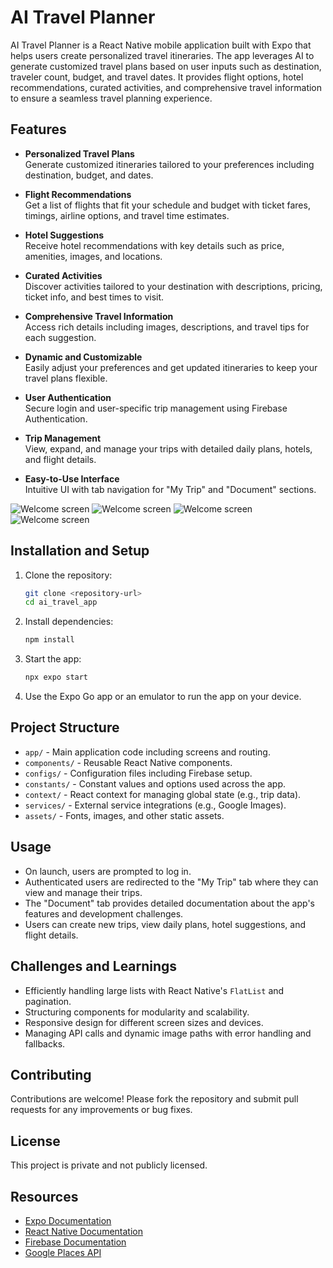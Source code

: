 # AI Travel Planner

AI Travel Planner is a React Native mobile application built with Expo that helps users create personalized travel itineraries. The app leverages AI to generate customized travel plans based on user inputs such as destination, traveler count, budget, and travel dates. It provides flight options, hotel recommendations, curated activities, and comprehensive travel information to ensure a seamless travel planning experience.

## Features

- **Personalized Travel Plans**  
  Generate customized itineraries tailored to your preferences including destination, budget, and dates.

- **Flight Recommendations**  
  Get a list of flights that fit your schedule and budget with ticket fares, timings, airline options, and travel time estimates.

- **Hotel Suggestions**  
  Receive hotel recommendations with key details such as price, amenities, images, and locations.

- **Curated Activities**  
  Discover activities tailored to your destination with descriptions, pricing, ticket info, and best times to visit.

- **Comprehensive Travel Information**  
  Access rich details including images, descriptions, and travel tips for each suggestion.

- **Dynamic and Customizable**  
  Easily adjust your preferences and get updated itineraries to keep your travel plans flexible.

- **User Authentication**  
  Secure login and user-specific trip management using Firebase Authentication.

- **Trip Management**  
  View, expand, and manage your trips with detailed daily plans, hotels, and flight details.

- **Easy-to-Use Interface**  
  Intuitive UI with tab navigation for "My Trip" and "Document" sections.

![Welcome screen](./globepath_welcome.png)
![Welcome screen](./globepath_1.png)
![Welcome screen](./globepath_2.png)
![Welcome screen](./gloebapath_3.png)

## Installation and Setup

1. Clone the repository:

   ```bash
   git clone <repository-url>
   cd ai_travel_app
   ```

2. Install dependencies:

   ```bash
   npm install
   ```

3. Start the app:

   ```bash
   npx expo start
   ```

4. Use the Expo Go app or an emulator to run the app on your device.

## Project Structure

- `app/` - Main application code including screens and routing.
- `components/` - Reusable React Native components.
- `configs/` - Configuration files including Firebase setup.
- `constants/` - Constant values and options used across the app.
- `context/` - React context for managing global state (e.g., trip data).
- `services/` - External service integrations (e.g., Google Images).
- `assets/` - Fonts, images, and other static assets.

## Usage

- On launch, users are prompted to log in.
- Authenticated users are redirected to the "My Trip" tab where they can view and manage their trips.
- The "Document" tab provides detailed documentation about the app's features and development challenges.
- Users can create new trips, view daily plans, hotel suggestions, and flight details.

## Challenges and Learnings

- Efficiently handling large lists with React Native's `FlatList` and pagination.
- Structuring components for modularity and scalability.
- Responsive design for different screen sizes and devices.
- Managing API calls and dynamic image paths with error handling and fallbacks.

## Contributing

Contributions are welcome! Please fork the repository and submit pull requests for any improvements or bug fixes.

## License

This project is private and not publicly licensed.

## Resources

- [Expo Documentation](https://docs.expo.dev/)
- [React Native Documentation](https://reactnative.dev/)
- [Firebase Documentation](https://firebase.google.com/docs)
- [Google Places API](https://developers.google.com/maps/documentation/places/web-service/overview)
